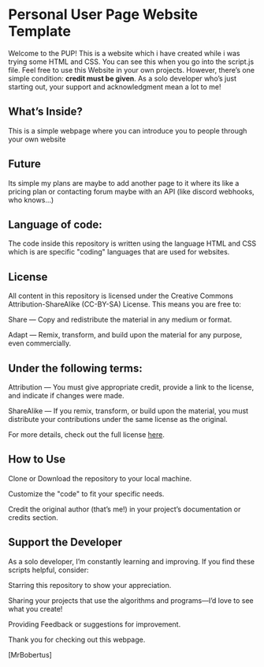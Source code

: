 # Personal User Page Website Template
Welcome to the PUP! This is a website which i have created while i was trying some HTML and CSS. You can see this when you go into the script.js file. Feel free to use this Website in your own projects. However, there’s one simple condition: **credit must be given**. As a solo developer who’s just starting out, your support and acknowledgment mean a lot to me!

## What’s Inside?
This is a simple webpage where you can introduce you to people through your own website

## Future
Its simple my plans are maybe to add another page to it where its like a pricing plan or contacting forum maybe with an API (like discord webhooks, who knows...)

## Language of code:
The code inside this repository is written using the language HTML and CSS which is are specific "coding" languages that are used for websites.

## License
All content in this repository is licensed under the Creative Commons Attribution-ShareAlike (CC-BY-SA) License. This means you are free to:

Share — Copy and redistribute the material in any medium or format.

Adapt — Remix, transform, and build upon the material for any purpose, even commercially.

## Under the following terms:

Attribution — You must give appropriate credit, provide a link to the license, and indicate if changes were made.

ShareAlike — If you remix, transform, or build upon the material, you must distribute your contributions under the same license as the original.

For more details, check out the full license [here](https://creativecommons.org/licenses/by-sa/4.0/).

## How to Use
Clone or Download the repository to your local machine.

Customize the "code" to fit your specific needs.

Credit the original author (that’s me!) in your project’s documentation or credits section.

## Support the Developer
As a solo developer, I’m constantly learning and improving. If you find these scripts helpful, consider:

Starring this repository to show your appreciation.

Sharing your projects that use the algorithms and programs—I’d love to see what you create!

Providing Feedback or suggestions for improvement.

Thank you for checking out this webpage.

[MrBobertus]
